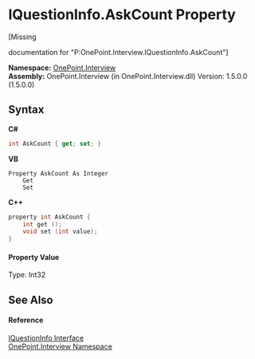 # IQuestionInfo.AskCount Property 
 

\[Missing <summary> documentation for "P:OnePoint.Interview.IQuestionInfo.AskCount"\]

**Namespace:**&nbsp;<a href="N_OnePoint_Interview">OnePoint.Interview</a><br />**Assembly:**&nbsp;OnePoint.Interview (in OnePoint.Interview.dll) Version: 1.5.0.0 (1.5.0.0)

## Syntax

**C#**<br />
``` C#
int AskCount { get; set; }
```

**VB**<br />
``` VB
Property AskCount As Integer
	Get
	Set
```

**C++**<br />
``` C++
property int AskCount {
	int get ();
	void set (int value);
}
```


#### Property Value
Type: Int32

## See Also


#### Reference
<a href="T_OnePoint_Interview_IQuestionInfo">IQuestionInfo Interface</a><br /><a href="N_OnePoint_Interview">OnePoint.Interview Namespace</a><br />